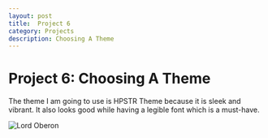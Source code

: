 ```yaml
---
layout: post
title:  Project 6
category: Projects 
description: Choosing A Theme
---
```


# Project 6: Choosing A Theme

  The theme I am going to use is HPSTR Theme because it is sleek and vibrant. It also looks good while having a legible font which is a must-have. 
  
  
  ![Lord Oberon]()
